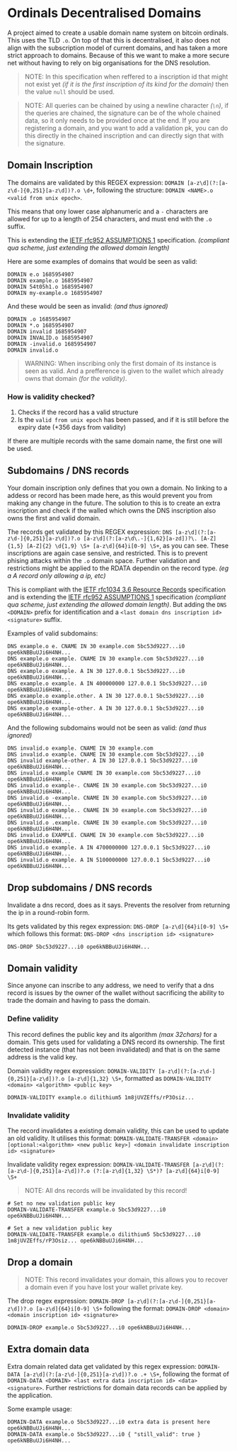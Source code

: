 # Ordinals Decentralised Domains

A project aimed to create a usable domain name system on bitcoin ordinals. This uses the TLD `.o`. On top of that this is decentralised, it also does not align with the subscription model of current domains, and has taken a more strict approach to domains. Because of this we want to make a more secure net without having to rely on big organisations for the DNS resolution.

> NOTE: In this specification when reffered to a inscription id that might not exist yet *(if it is the first inscription of its kind for the domain)* then the value `null` should be used.

> NOTE: All queries can be chained by using a newline character *(`\n`)*, if the queries are chained, the signature can be of the whole chained data, so it only needs to be provided once at the end. If you are registering a domain, and you want to add a validation pk, you can do this directly in the chained inscription and can directly sign that with the signature.

## Domain Inscription

The domains are validated by this REGEX expression: `DOMAIN [a-z\d](?:[a-z\d-]{0,251}[a-z\d])?.o \d+`, following the structure: `DOMAIN <NAME>.o <valid from unix epoch>`.

This means that ony lower case alphanumeric and a `-` characters are allowed for up to a length of 254 characters, and must end with the `.o` suffix.

This is extending the [IETF rfc952 ASSUMPTIONS 1](https://www.ietf.org/rfc/rfc952.txt) specification. *(compliant qua scheme, just extending the allowed domain length)*

Here are some examples of domains that would be seen as valid:
```
DOMAIN e.o 1685954907
DOMAIN example.o 1685954907 
DOMAIN 54t05h1.o 1685954907
DOMAIN my-example.o 1685954907 
```
And these would be seen as invalid: *(and thus ignored)*
```
DOMAIN .o 1685954907 
DOMAIN *.o 1685954907 
DOMAIN invalid 1685954907 
DOMAIN INVALID.o 1685954907 
DOMAIN -invalid.o 1685954907 
DOMAIN invalid.o
```

> WARNING: When inscribing only the first domain of its instance is seen as valid. And a prefference is given to the wallet which already owns that domain *(for the validity)*.

### How is validity checked?

1. Checks if the record has a valid structure
2. Is the `valid from unix epoch` has been passed, and if it is still before the expiry date (+356 days from validity)

If there are multiple records with the same domain name, the first one will be used.

## Subdomains / DNS records

Your domain inscription only defines that you own a domain. No linking to a addess or record has been made here, as this would prevent you from making any change in the future. The solution to this is to create an extra inscription and check if the walled which owns the DNS inscription also owns the first and valid domain. 

The records get validated by this REGEX expression: `DNS [a-z\d](?:[a-z\d-]{0,251}[a-z\d])?.o [a-z\d](?:[a-z\d\.-]{1,62}[a-zd])?\. [A-Z]{1,5} [A-Z]{2} \d{1,9} \S+ [a-z\d]{64}i[0-9] \S+`, as you can see. These inscriptions are again case sensive, and restricted. This is to prevent phising attacks within the `.o` domain space. Further validation and restrictions might be applied to the RDATA dependin on the record type. *(eg a A record only allowing a ip, etc)*

This is compliant with the [IETF rfc1034 3.6 Resource Records](https://www.ietf.org/rfc/rfc1034.txt) specification and is extending the [IETF rfc952 ASSUMPTIONS 1](https://www.ietf.org/rfc/rfc952.txt) specification *(compliant qua scheme, just extending the allowed domain length)*. But adding the `DNS <DOMAIN>` prefix for identification and a `<last domain dns inscription id> <signature>` suffix.

Examples of valid subdomains:
```
DNS example.o e. CNAME IN 30 example.com 5bc53d9227...i0 ope6kNBBuUJi6H4NH...
DNS example.o example. CNAME IN 30 example.com 5bc53d9227...i0 ope6kNBBuUJi6H4NH...
DNS example.o example. A IN 30 127.0.0.1 5bc53d9227...i0 ope6kNBBuUJi6H4NH...
DNS example.o example. A IN 400000000 127.0.0.1 5bc53d9227...i0 ope6kNBBuUJi6H4NH...
DNS example.o example.other. A IN 30 127.0.0.1 5bc53d9227...i0 ope6kNBBuUJi6H4NH...
DNS example.o example-other. A IN 30 127.0.0.1 5bc53d9227...i0 ope6kNBBuUJi6H4NH...
```
And the following subdomains would not be seen as valid: *(and thus ignored)*
```
DNS invalid.o example. CNAME IN 30 example.com
DNS invalid.o example. CNAME IN 30 example.com 5bc53d9227...i0
DNS invalid example-other. A IN 30 127.0.0.1 5bc53d9227...i0 ope6kNBBuUJi6H4NH...
DNS invalid.o example CNAME IN 30 example.com 5bc53d9227...i0 ope6kNBBuUJi6H4NH...
DNS invalid.o example-. CNAME IN 30 example.com 5bc53d9227...i0 ope6kNBBuUJi6H4NH...
DNS invalid.o -example. CNAME IN 30 example.com 5bc53d9227...i0 ope6kNBBuUJi6H4NH...
DNS invalid.o example.. CNAME IN 30 example.com 5bc53d9227...i0 ope6kNBBuUJi6H4NH...
DNS invalid.o .example. CNAME IN 30 example.com 5bc53d9227...i0 ope6kNBBuUJi6H4NH...
DNS invalid.o EXAMPLE. CNAME IN 30 example.com 5bc53d9227...i0 ope6kNBBuUJi6H4NH...
DNS invalid.o example. A IN 4700000000 127.0.0.1 5bc53d9227...i0 ope6kNBBuUJi6H4NH...
DNS invalid.o example. A IN 5100000000 127.0.0.1 5bc53d9227...i0 ope6kNBBuUJi6H4NH...
```

## Drop subdomains / DNS records

Invalidate a dns record, does as it says. Prevents the resolver from returning the ip in a round-robin form.

Its gets validated by this regex expression: `DNS-DROP [a-z\d]{64}i[0-9] \S+` which follows this format: `DNS-DROP <dns inscription id> <signature>`

```
DNS-DROP 5bc53d9227...i0 ope6kNBBuUJi6H4NH...
```

## Domain validity

Since anyone can inscribe to any address, we need to verify that a dns record is issues by the owner of the wallet without sacrificing the ability to trade the domain and having to pass the domain.  

### Define validity

This record defines the public key and its algorithm *(max 32chars)* for a domain. This gets used for validating a DNS record its ownership. The first detected instance (that has not been invalidated) and that is on the same address is the valid key.

Domain validity regex expression: `DOMAIN-VALIDITY [a-z\d](?:[a-z\d-]{0,251}[a-z\d])?.o [a-z\d]{1,32} \S+`, formatted as `DOMAIN-VALIDITY <domain> <algorithm> <public key>` 

```
DOMAIN-VALIDITY example.o dilithium5 1m8jUVZEffs/rP3Osiz...
```

### Invalidate validity

The record invalidates a existing domain validity, this can be used to update an old validity. It utilises this format: `DOMAIN-VALIDATE-TRANSFER <domain> [optional:<algorithm> <new public key>] <domain invalidate inscription id> <signature>`

Invalidate validity regex expression: `DOMAIN-VALIDATE-TRANSFER [a-z\d](?:[a-z\d-]{0,251}[a-z\d])?.o (?:[a-z\d]{1,32} \S*)? [a-z\d]{64}i[0-9] \S+`

> NOTE: All dns records will be invalidated by this record!

```
# Set no new validation public key
DOMAIN-VALIDATE-TRANSFER example.o 5bc53d9227...i0 ope6kNBBuUJi6H4NH...

# Set a new validation public key
DOMAIN-VALIDATE-TRANSFER example.o dilithium5 5bc53d9227...i0 1m8jUVZEffs/rP3Osiz... ope6kNBBuUJi6H4NH...
```

## Drop a domain

> NOTE: This record invalidates your domain, this allows you to recover a domain even if you have lost your wallet private key. 

The drop regex expression: `DOMAIN-DROP [a-z\d](?:[a-z\d-]{0,251}[a-z\d])?.o [a-z\d]{64}i[0-9] \S+` following the format: `DOMAIN-DROP <domain> <domain inscription id> <signature>` 

```
DOMAIN-DROP example.o 5bc53d9227...i0 ope6kNBBuUJi6H4NH...
```

## Extra domain data

Extra domain related data get validated by this regex expression: `DOMAIN-DATA [a-z\d](?:[a-z\d-]{0,251}[a-z\d])?.o .+ \S+`, following the format of `DOMAIN-DATA <DOMAIN> <last extra data inscription id> <data> <signature>`. Further restrictions for domain data records can be applied by the application. 

Some example usage:
```
DOMAIN-DATA example.o 5bc53d9227...i0 extra data is present here ope6kNBBuUJi6H4NH...
DOMAIN-DATA example.o 5bc53d9227...i0 { "still_valid": true } ope6kNBBuUJi6H4NH...

```
